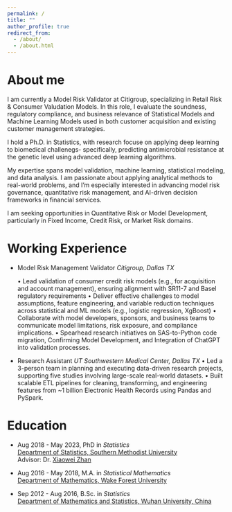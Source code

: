 ```yaml
---
permalink: /
title: ""
author_profile: true
redirect_from: 
  - /about/
  - /about.html
---
```


About me
======
I am currently a Model Risk Validator at Citigroup, specializing in Retail Risk & Consumer Valudation Models. In this role, I evaluate the soundness, regulatory compliance, and business relevance of Statistical Models and Machine Learning Models used in both customer acquisition and existing customer management strategies. 

I hold a Ph.D. in Statistics, with research focuse on applying deep learning to biomedical challenegs- specifically, predicting antimicrobial resistance at the genetic level using advanced deep learning algorithms. 

My expertise spans model validation, machine learning, statistical modeling, and data analysis. I am passionate about applying analytical methods to real-world problems, and I’m especially interested in advancing model risk governance, quantitative risk management, and AI-driven decision frameworks in financial services.

I am seeking opportunities in Quantitative Risk or Model Development, particularly in Fixed Income, Credit Risk, or Market Risk domains.


Working Experience
======
- Model Risk Management Validator 
*Citigroup, Dallas TX*

  • Lead validation of consumer credit risk models (e.g., for acquisition and account management), ensuring alignment with SR11-7 and Basel regulatory requirements
  • Deliver effective challenges to model assumptions, feature engineering, and variable reduction techniques across statistical and ML models (e.g., logistic regression, XgBoost) 
  • Collaborate with model developers, sponsors, and business teams to communicate model limitations, risk exposure, and compliance implications. • Spearhead research initiatives on SAS-to-Python code migration, Confirming Model Development, and Integration of ChatGPT into validation processes. 
  
- Research Assistant
*UT Southwestern Medical Center, Dallas TX*
  • Led a 3-person team in planning and executing data-driven research projects, supporting five studies involving large-scale real-world datasets. 
  • Built scalable ETL pipelines for cleaning, transforming, and engineering features from ~1 billion Electronic Health Records using Pandas and PySpark. 


Education
======
- Aug 2018 - May 2023, PhD in *Statistics*  
[Department of Statistics, Southern Methodist University](https://www.smu.edu/dedman/academics/departments/statistics)  
Advisor: Dr. [Xiaowei Zhan](https://qbrc.swmed.edu/labs/zhanlab/)

- Aug 2016 - May 2018, M.A. in *Statistical Mathematics*  
[Department of Mathematics, Wake Forest University](https://math.wfu.edu/)  

- Sep 2012 - Aug 2016, B.Sc. in *Statistics*    
[Department of Mathematics and Statistics, Wuhan University, China](https://maths.whu.edu.cn/Englishversion/index.htm)



